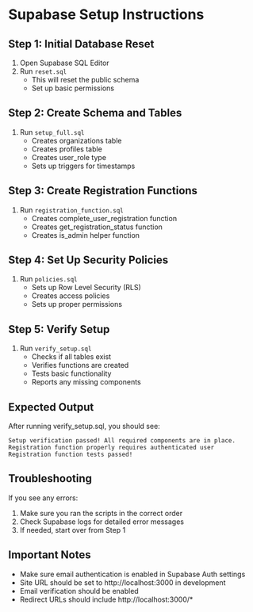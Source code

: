 # Supabase Setup Instructions

## Step 1: Initial Database Reset
1. Open Supabase SQL Editor
2. Run `reset.sql`
   - This will reset the public schema
   - Set up basic permissions

## Step 2: Create Schema and Tables
1. Run `setup_full.sql`
   - Creates organizations table
   - Creates profiles table
   - Creates user_role type
   - Sets up triggers for timestamps

## Step 3: Create Registration Functions
1. Run `registration_function.sql`
   - Creates complete_user_registration function
   - Creates get_registration_status function
   - Creates is_admin helper function

## Step 4: Set Up Security Policies
1. Run `policies.sql`
   - Sets up Row Level Security (RLS)
   - Creates access policies
   - Sets up proper permissions

## Step 5: Verify Setup
1. Run `verify_setup.sql`
   - Checks if all tables exist
   - Verifies functions are created
   - Tests basic functionality
   - Reports any missing components

## Expected Output
After running verify_setup.sql, you should see:
```
Setup verification passed! All required components are in place.
Registration function properly requires authenticated user
Registration function tests passed!
```

## Troubleshooting
If you see any errors:
1. Make sure you ran the scripts in the correct order
2. Check Supabase logs for detailed error messages
3. If needed, start over from Step 1

## Important Notes
- Make sure email authentication is enabled in Supabase Auth settings
- Site URL should be set to http://localhost:3000 in development
- Email verification should be enabled
- Redirect URLs should include http://localhost:3000/*

